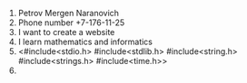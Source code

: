 1.  Petrov Mergen Naranovich
2.  Phone number +7-176-11-25
3.  I want to create a website
4.  I learn mathematics and informatics
5.  <#include<stdio.h>
#include<stdlib.h>
#include<string.h>
#include<strings.h>
#include<time.h>>
6.  
